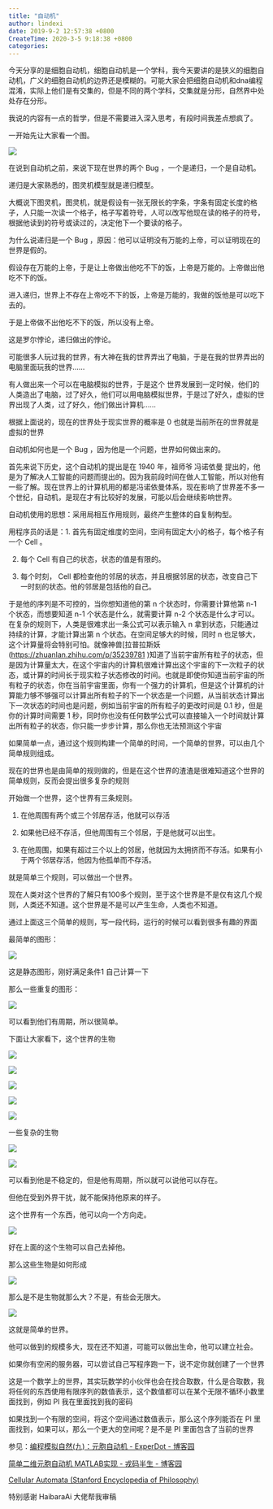 ```yaml
---
title: "自动机"
author: lindexi
date: 2019-9-2 12:57:38 +0800
CreateTime: 2020-3-5 9:18:38 +0800
categories: 
---
```


今天分享的是细胞自动机，细胞自动机是一个学科，我今天要讲的是狭义的细胞自动机，广义的细胞自动机的边界还是模糊的。可能大家会把细胞自动机和dna编程混淆，实际上他们是有交集的，但是不同的两个学科，交集就是分形，自然界中处处存在分形。
<!-- 自动机是一个很泛的概念，我要说的只是其中很小的一点。 -->
我说的内容有一点的哲学，但是不需要进入深入思考，有段时间我差点想疯了。

<!--more-->



<div id="toc"></div>


一开始先让大家看一个图。

![](http://image.acmx.xyz/ca%E8%87%AA%E5%8A%A8%E6%9C%BA3.gif)

在说到自动机之前，来说下现在世界的两个 Bug ，一个是递归，一个是自动机。

递归是大家熟悉的，图灵机模型就是递归模型。

大概说下图灵机，图灵机，就是假设有一张无限长的字条，字条有固定长度的格子，人只能一次读一个格子，格子写着符号，人可以改写他现在读的格子的符号，根据他读到的符号或读过的，决定他下一个要读的格子。

为什么说递归是一个 Bug ，原因：他可以证明没有万能的上帝，可以证明现在的世界是假的。

假设存在万能的上帝，于是让上帝做出他吃不下的饭，上帝是万能的。上帝做出他吃不下的饭。

进入递归，世界上不存在上帝吃不下的饭，上帝是万能的，我做的饭他是可以吃下去的。

于是上帝做不出他吃不下的饭，所以没有上帝。

这是罗尔悖论，递归做出的悖论。

可能很多人玩过我的世界，有大神在我的世界弄出了电脑，于是在我的世界弄出的电脑里面玩我的世界……

有人做出来一个可以在电脑模拟的世界，于是这个 世界发展到一定时候，他们的人类造出了电脑，过了好久，他们可以用电脑模拟世界，于是过了好久，虚拟的世界出现了人类，过了好久，他们做出计算机……

根据上面说的，现在的世界处于现实世界的概率是 0 也就是当前所在的世界就是虚拟的世界

自动机如何也是一个 Bug ，因为他是一个问题，世界如何做出来的。

首先来说下历史，这个自动机的提出是在 1940 年，祖师爷  冯诺依曼 提出的，他是为了解决人工智能的问题而提出的。因为我前段时间在做人工智能，所以对他有一些了解。现在世界上的计算机用的都是冯诺依曼体系，现在影响了世界差不多一个世纪，自动机，是现在才有比较好的发展，可能以后会继续影响世界。

<!-- 递归==图灵 说错人了 -->


自动机使用的思想：采用局相互作用规则，最终产生整体的自复制构型。

用程序员的话是：1. 首先有固定维度的空间，空间有固定大小的格子，每个格子有一个 Cell 。

2. 每个 Cell 有自己的状态，状态的值是有限的。

3. 每个时刻， Cell 都检查他的邻居的状态，并且根据邻居的状态，改变自己下一时刻的状态。他的邻居是包括他的自己。

于是他的序列是不可控的，当你想知道他的第 n 个状态时，你需要计算他第 n-1 个状态，而想要知道 n-1 个状态是什么，就需要计算 n-2 个状态是什么才可以。在复杂的规则下，人类是很难求出一条公式可以表示输入 n 拿到状态，只能通过持续的计算，才能计算出第 n 个状态。在空间足够大的时候，同时 n 也足够大，这个计算量将会特别可怕。就像神兽[拉普拉斯妖(https://zhuanlan.zhihu.com/p/35239781 )知道了当前宇宙所有粒子的状态，但是因为计算量太大，在这个宇宙内的计算机很难计算出这个宇宙的下一次粒子的状态，或计算的时间长于现实粒子状态修改的时间。也就是即使你知道当前宇宙的所有粒子的状态，你在当前宇宙里面，你有一个强力的计算机，但是这个计算机的计算能力够不够强可以计算出所有粒子的下一个状态是一个问题，从当前状态计算出下一次状态的时间也是问题，例如当前宇宙的所有粒子的更改时间是 0.1 秒，但是你的计算时间需要 1 秒，同时你也没有任何数学公式可以直接输入一个时间就计算出所有粒子的状态，你只能一步步计算，那么你也无法预测这个宇宙

如果简单一点，通过这个规则构建一个简单的时间，一个简单的世界，可以由几个简单规则组成。

现在的世界也是由简单的规则做的，但是在这个世界的渣渣是很难知道这个世界的简单规则，反而会提出很多复杂的规则

开始做一个世界，这个世界有三条规则。

 1. 在他周围有两个或三个邻居存活，他就可以存活

 2. 如果他已经不存活，但他周围有三个邻居，于是他就可以出生。

 3. 在他周围，如果有超过三个以上的邻居，他就因为太拥挤而不存活。如果有小于两个邻居存活，他因为他孤单而不存活。

就是简单三个规则，可以做出一个世界。

现在人类对这个世界的了解只有100多个规则，至于这个世界是不是仅有这几个规则，人类还不知道。这个世界是不是可以产生生命，人类也不知道。

通过上面这三个简单的规则，写一段代码，运行的时候可以看到很多有趣的界面

最简单的图形：

![](http://image.acmx.xyz/3b720b61-ebd6-4d44-8a7a-fd6d1a9e6666726127-20170110144515447-1961010260201721118516.jpg)

这是静态图形，刚好满足条件1 自己计算一下

那么一些重复的图形：

![](http://image.acmx.xyz/3b720b61-ebd6-4d44-8a7a-fd6d1a9e6666726127-20170110144515447-1961010260201721118552.jpg)

可以看到他们有周期，所以很简单。

下面让大家看下，这个世界的生物

![](http://image.acmx.xyz/ca/13.gif)

![](http://image.acmx.xyz/ca/11.gif)

![](http://image.acmx.xyz/ca/9.gif)

![](http://image.acmx.xyz/ca/10.gif)

![](http://image.acmx.xyz/ca/16.gif)

一些复杂的生物


![](http://image.acmx.xyz/ca/6.gif)

![](http://image.acmx.xyz/ca/5.gif)

可以看到他是不稳定的，但是他有周期，所以就可以说他可以存在。

但他在受到外界干扰，就不能保持他原来的样子。

这个世界有一个东西，他可以向一个方向走。

![](http://image.acmx.xyz/ca/19.gif)

好在上面的这个生物可以自己去掉他。

那么这些生物是如何形成

![](http://image.acmx.xyz/ca/15.gif)

那么是不是生物就那么大？不是，有些会无限大。

![](http://image.acmx.xyz/ca/17.gif)

这就是简单的世界。

他可以做到的规模多大，现在还不知道，可能可以做出生命，他可以建立社会。

如果你有空闲的服务器，可以尝试自己写程序跑一下，说不定你就创建了一个世界

这是一个数学上的世界，其实玩数学的小伙伴也会在找合取数，什么是合取数，我将任何的东西使用有限序列的数值表示，这个数值都可以在某个无限不循环小数里面找到，例如 PI 我在里面找到我的密码

如果找到一个有限的空间，将这个空间通过数值表示，那么这个序列能否在 PI 里面找到，如果可以，那么一个更大的空间呢？是不是 PI 里面包含了当前的世界

参见：[编程模拟自然(九)：元胞自动机 - ExperDot - 博客园](http://www.cnblogs.com/experdot/p/5931589.htm )

[简单二维元胞自动机 MATLAB实现 - 戎码半生 - 博客园](http://www.cnblogs.com/zhaoyu1995/p/5370043.html )

[Cellular Automata (Stanford Encyclopedia of Philosophy)](https://plato.stanford.edu/entries/cellular-automata/ )

特别感谢 HaibaraAi 大佬帮我审稿
